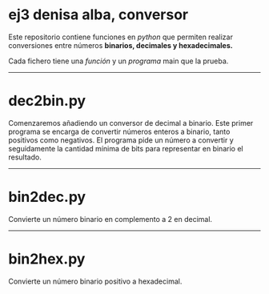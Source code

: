 # ej3 denisa alba, conversor

Este repositorio contiene funciones en *python* que permiten realizar conversiones entre números **binarios, decimales y hexadecimales.**

Cada fichero tiene una *función* y un *programa* main que la prueba.

---

# dec2bin.py

Comenzaremos añadiendo un conversor de decimal a binario. Este primer programa se encarga de
convertir números enteros a binario, tanto positivos como negativos.
El programa pide un número a convertir y seguidamente la cantidad mínima de bits para representar en binario el resultado.

---

# bin2dec.py

Convierte un número binario en complemento a 2 en decimal.

---

# bin2hex.py

Convierte un número binario positivo a hexadecimal.